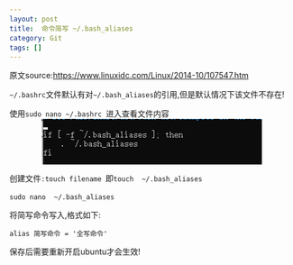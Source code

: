 ```yaml
---
layout: post
title:  命令简写 ~/.bash_aliases
category: Git
tags: []
---
```


原文source:https://www.linuxidc.com/Linux/2014-10/107547.htm

`~/.bashrc`文件默认有对`~/.bash_aliases`的引用,但是默认情况下该文件不存在!

使用`sudo nano ~/.bashrc `进入查看文件内容
<img src="/assets/img/git/6.png" style="display: block; margin-left: auto; margin-right: auto" />

创建文件`:touch filename `即`touch  ~/.bash_aliases`

`sudo nano  ~/.bash_aliases`

将简写命令写入,格式如下:

`alias 简写命令 = '全写命令'`

 

保存后需要重新开启ubuntu才会生效!

[jekyll]:      http://jekyllrb.com
[jekyll-gh]:   https://github.com/jekyll/jekyll
[jekyll-help]: https://github.com/jekyll/jekyll-help